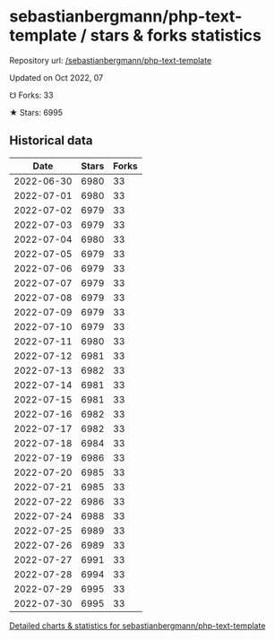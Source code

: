 # sebastianbergmann/php-text-template / stars & forks statistics

Repository url: [/sebastianbergmann/php-text-template](https://github.com/sebastianbergmann/php-text-template)

Updated on Oct 2022, 07

☋ Forks: 33

★ Stars: 6995

## Historical data
| Date | Stars | Forks |
|------|-------|-------|
| 2022-06-30 | 6980 | 33 | 
| 2022-07-01 | 6980 | 33 | 
| 2022-07-02 | 6979 | 33 | 
| 2022-07-03 | 6979 | 33 | 
| 2022-07-04 | 6980 | 33 | 
| 2022-07-05 | 6979 | 33 | 
| 2022-07-06 | 6979 | 33 | 
| 2022-07-07 | 6979 | 33 | 
| 2022-07-08 | 6979 | 33 | 
| 2022-07-09 | 6979 | 33 | 
| 2022-07-10 | 6979 | 33 | 
| 2022-07-11 | 6980 | 33 | 
| 2022-07-12 | 6981 | 33 | 
| 2022-07-13 | 6982 | 33 | 
| 2022-07-14 | 6981 | 33 | 
| 2022-07-15 | 6981 | 33 | 
| 2022-07-16 | 6982 | 33 | 
| 2022-07-17 | 6982 | 33 | 
| 2022-07-18 | 6984 | 33 | 
| 2022-07-19 | 6986 | 33 | 
| 2022-07-20 | 6985 | 33 | 
| 2022-07-21 | 6985 | 33 | 
| 2022-07-22 | 6986 | 33 | 
| 2022-07-24 | 6988 | 33 | 
| 2022-07-25 | 6989 | 33 | 
| 2022-07-26 | 6989 | 33 | 
| 2022-07-27 | 6991 | 33 | 
| 2022-07-28 | 6994 | 33 | 
| 2022-07-29 | 6995 | 33 | 
| 2022-07-30 | 6995 | 33 | 


[Detailed charts & statistics for sebastianbergmann/php-text-template](https://reviewgithub.com/rep/sebastianbergmann/php-text-template)
